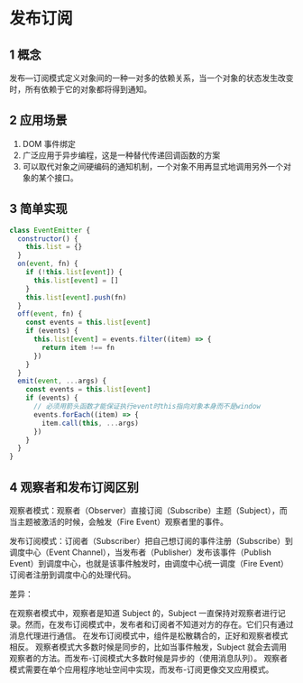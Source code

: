 # 发布订阅

## 1 概念

发布—订阅模式定义对象间的一种一对多的依赖关系，当一个对象的状态发生改变时，所有依赖于它的对象都将得到通知。

## 2 应用场景

1. DOM 事件绑定
2. 广泛应用于异步编程，这是一种替代传递回调函数的方案
3. 可以取代对象之间硬编码的通知机制，一个对象不用再显式地调用另外一个对象的某个接口。

## 3 简单实现

```js
class EventEmitter {
  constructor() {
    this.list = {}
  }
  on(event, fn) {
    if (!this.list[event]) {
      this.list[event] = []
    }
    this.list[event].push(fn)
  }
  off(event, fn) {
    const events = this.list[event]
    if (events) {
      this.list[event] = events.filter((item) => {
        return item !== fn
      })
    }
  }
  emit(event, ...args) {
    const events = this.list[event]
    if (events) {
      // 必须用箭头函数才能保证执行event时this指向对象本身而不是window
      events.forEach((item) => {
        item.call(this, ...args)
      })
    }
  }
}
```

## 4 观察者和发布订阅区别

观察者模式：观察者（Observer）直接订阅（Subscribe）主题（Subject），而当主题被激活的时候，会触发（Fire Event）观察者里的事件。

发布订阅模式：订阅者（Subscriber）把自己想订阅的事件注册（Subscribe）到调度中心（Event Channel），当发布者（Publisher）发布该事件（Publish Event）到调度中心，也就是该事件触发时，由调度中心统一调度（Fire Event）订阅者注册到调度中心的处理代码。

差异：

在观察者模式中，观察者是知道 Subject 的，Subject 一直保持对观察者进行记录。然而，在发布订阅模式中，发布者和订阅者不知道对方的存在。它们只有通过消息代理进行通信。
在发布订阅模式中，组件是松散耦合的，正好和观察者模式相反。
观察者模式大多数时候是同步的，比如当事件触发，Subject 就会去调用观察者的方法。而发布-订阅模式大多数时候是异步的（使用消息队列）。
观察者模式需要在单个应用程序地址空间中实现，而发布-订阅更像交叉应用模式。
